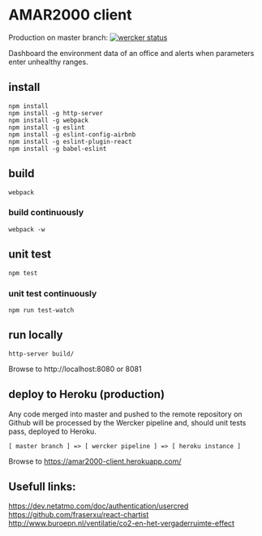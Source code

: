 # AMAR2000 client

Production on master branch: [![wercker status](https://app.wercker.com/status/801fa0b25ec6c9b39b0d7a5fe2bbd000/s/master "wercker status")](https://app.wercker.com/project/bykey/801fa0b25ec6c9b39b0d7a5fe2bbd000)

Dashboard the environment data of an office and alerts when parameters enter unhealthy ranges.

## install

```
npm install
npm install -g http-server
npm install -g webpack
npm install -g eslint
npm install -g eslint-config-airbnb
npm install -g eslint-plugin-react
npm install -g babel-eslint
```

## build

```
webpack
```

### build continuously

```
webpack -w
```

## unit test

```
npm test
```

### unit test continuously

```
npm run test-watch
```

## run locally

```
http-server build/
```

Browse to http://localhost:8080 or 8081

## deploy to Heroku (production)

Any code merged into master and pushed to the remote repository on Github 
will be processed by the Wercker pipeline and, should unit tests pass,
deployed to Heroku.

```
[ master branch ] => [ wercker pipeline ] => [ heroku instance ]
```

Browse to https://amar2000-client.herokuapp.com/

## Usefull links:
https://dev.netatmo.com/doc/authentication/usercred
https://github.com/fraserxu/react-chartist
http://www.buroepn.nl/ventilatie/co2-en-het-vergaderruimte-effect
